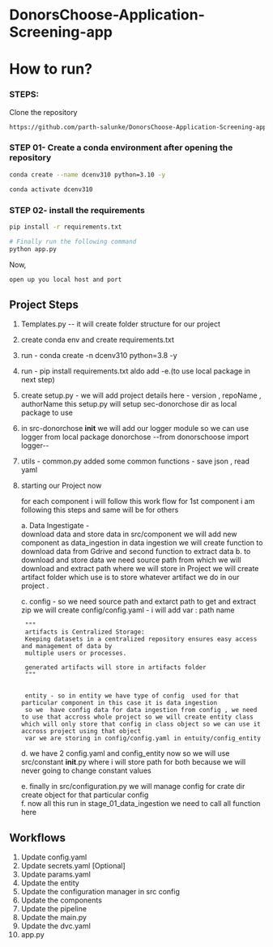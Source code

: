 # DonorsChoose-Application-Screening-app


# How to run?
### STEPS:

Clone the repository

```bash
https://github.com/parth-salunke/DonorsChoose-Application-Screening-app
```
### STEP 01- Create a conda environment after opening the repository

```bash
conda create --name dcenv310 python=3.10 -y
```

```bash
conda activate dcenv310
```


### STEP 02- install the requirements
```bash
pip install -r requirements.txt
```

```bash
# Finally run the following command
python app.py
```

Now,
```bash
open up you local host and port
```



## Project Steps

1. Templates.py --  it will create folder structure for our project
2. create conda env and create requirements.txt
3. run -  conda create -n dcenv310 python=3.8 -y
4. run -  pip install requirements.txt  aldo add -e.(to use local package in next step)
5. create setup.py - we will add project details here - version , repoName , authorName 
this setup.py will setup sec-donorchose dir as local package to use 
6. in src-donorchose __init__ we will add our logger module so we can use logger from local 
package donorchose --from donorschoose import logger--
7. utils - common.py  added some common functions - save json , read yaml 

8. starting our Project now 

    for each component i will follow this work flow 
    for 1st component i am following this steps and same will be for others

    a. Data Ingestigate -  
        download data and store data
        in src/component we will add new component as data_ingestion 
        in data ingestion we will create function to download data from Gdrive and 
        second function to extract data
    b.
        to download and store data we need source path from which we will download and 
        extract path where we will store 
        in Project we will create artifact folder which use is to store whatever artifact we do in our
        project .

    c. 
        config - so we need source path and extarct path to get and extract zip
        we will create  config/config.yaml - i will add var : path name

        """
        artifacts is Centralized Storage: 
        Keeping datasets in a centralized repository ensures easy access and management of data by
        multiple users or processes.

        generated artifacts will store in artifacts folder
        """


        entity - so in entity we have type of config  used for that particular component in this case it is data ingestion 
        so we  have config data for data ingestion from config , we need to use that accross whole project so we will create entity class which will only store that config in class object so we can use it accross project using that object
        var we are storing in config/config.yaml in entuity/config_entity

    d.
        we have 2 config.yaml and config_entity  now so we will use 
        src/constant __init__.py where i will store path for both
        because we will never going to change constant values 
    
    e.
        finally in src/configuration.py 
        we will manage config for 
            crate dir 
            create object for that particular config  
    f. 
        now all this run in  stage_01_data_ingestion 
        we need to call all function here 









## Workflows

1. Update config.yaml
2. Update secrets.yaml [Optional]
3. Update params.yaml
4. Update the entity
5. Update the configuration manager in src config
6. Update the components
7. Update the pipeline 
8. Update the main.py
9. Update the dvc.yaml
10. app.py
